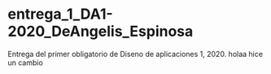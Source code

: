 # entrega_1_DA1-2020_DeAngelis_Espinosa
Entrega del primer obligatorio de Diseno de aplicaciones 1, 2020.
holaa hice un cambio